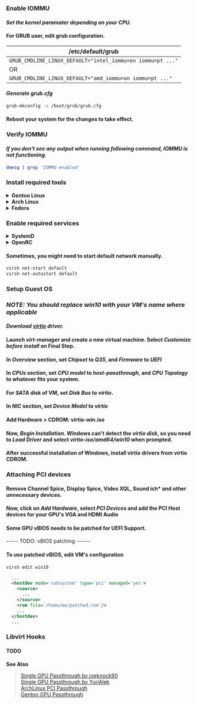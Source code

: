 ### **Enable IOMMU**
#### ***Set the kernel paramater depending on your CPU.***
#### For GRUB user, edit grub configuration.
| /etc/default/grub |
| ----- |
| `GRUB_CMDLINE_LINUX_DEFAULT="intel_iommu=on iommu=pt ..."` |
| OR |
| `GRUB_CMDLINE_LINUX_DEFAULT="amd_iommu=on iommu=pt ..."` |
#### ***Generate grub.cfg***
```sh
grub-mkconfig -o /boot/grub/grub.cfg
```
#### Reboot your system for the changes to take effect.

### **Verify IOMMU**
#### ***If you don't see any output when running following command, IOMMU is not functioning.***
```sh
dmesg | grep 'IOMMU enabled'
```

### **Install required tools**
<details>
  <summary><b>Gentoo Linux</b></summary>

  ```sh
  emerge -av qemu virt-manager libvirt ebtables dnsmasq
  ```
</details>

<details>
  <summary><b>Arch Linux</b></summary>

  ```sh
  pacman -S qemu libvirt edk2-ovmf virt-manager dnsmasq ebtables
  ```
</details>

<details>
  <summary><b>Fedora</b></summary>

  ```sh
  dnf install @virtualization
  ```
</details>

### **Enable required services**
<details>
  <summary><b>SystemD</b></summary>

  ```sh
  systemctl enable --now libvirtd
  ```
</details>

<details>
  <summary><b>OpenRC</b></summary>

  ```sh
  rc-update add libvirtd default
  rc-service libvirtd start
  ```
</details>

#### Sometimes, you might need to start default network manually.
```sh
virsh net-start default
virsh net-autostart default
```

### **Setup Guest OS**
### ***NOTE: You should replace win10 with your VM's name where applicable***
#### ***Download [virtio](https://fedorapeople.org/groups/virt/virtio-win/direct-downloads/stable-virtio/virtio-win.iso) driver.***
#### Launch ***virt-manager*** and create a new virtual machine. Select ***Customize before install*** on Final Step.
#### In ***Overview*** section, set ***Chipset*** to ***Q35***, and ***Firmware*** to ***UEFI***
#### In ***CPUs*** section, set ***CPU model*** to ***host-passthrough***, and ***CPU Topology*** to whatever fits your system.
#### For ***SATA*** disk of VM, set ***Disk Bus*** to ***virtio***.
#### In ***NIC*** section, set ***Device Model*** to ***virtio***
#### Add Hardware > CDROM: virtio-win.iso
#### Now, ***Begin Installation***. Windows can't detect the ***virtio disk***, so you need to ***Load Driver*** and select ***virtio-iso/amd64/win10*** when prompted.
#### After successful installation of Windows, install virtio drivers from virtio CDROM.

### **Attaching PCI devices**
#### Remove Channel Spice, Display Spice, Video XQL, Sound ich* and other unnecessary devices.
#### Now, click on ***Add Hardware***, select ***PCI Devices*** and add the PCI Host devices for your GPU's VGA and HDMI Audio
#### Some GPU vBIOS needs to be patched for UEFI Support.
----- TODO: vBIOS patching ------
#### To use patched vBIOS, edit VM's configuration
```sh
virsh edit win10
```
```xml
  ...
  <hostdev mode='subsystem' type='pci' managed='yes'>
    <source>
      ...
    </source>
    <rom file='/home/me/patched.rom'/>
    ...
  </hostdev>
  ...
```

### Libvirt Hooks
#### TODO

<b>See Also</b>
> [Single GPU Passthrough by joeknock90](https://github.com/joeknock90/Single-GPU-Passthrough)<br/>
> [Single GPU Passthrough by YuriAlek](https://gitlab.com/YuriAlek/vfio)<br/>
> [ArchLinux PCI Passthrough](https://wiki.archlinux.org/index.php/PCI_passthrough_via_OVMF)<br/>
> [Gentoo GPU Passthrough](https://wiki.gentoo.org/wiki/GPU_passthrough_with_libvirt_qemu_kvm)<br/>
